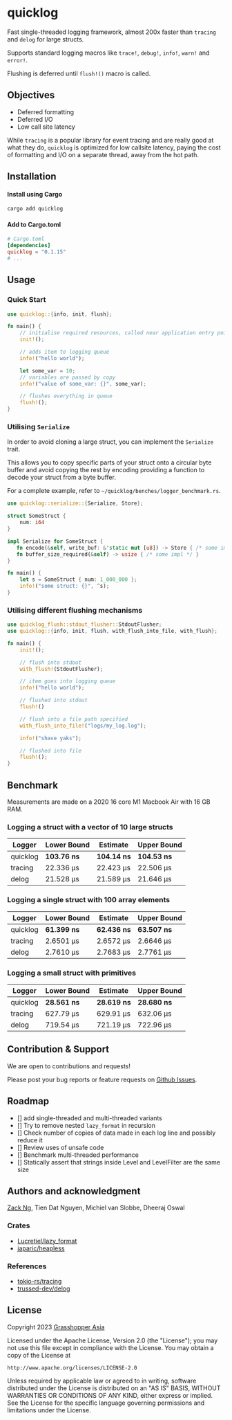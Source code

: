 # quicklog

Fast single-threaded logging framework, almost 200x faster than `tracing` and `delog` for large structs.

Supports standard logging macros like `trace!`, `debug!`, `info!`, `warn!` and `error!`.

Flushing is deferred until `flush!()` macro is called.

## Objectives

- Deferred formatting
- Deferred I/O
- Low call site latency

While `tracing` is a popular library for event tracing and are really good at what they do, `quicklog` is optimized for low callsite latency, paying the cost of formatting and I/O on a separate thread, away from the hot path.

## Installation

#### Install using Cargo

```bash
cargo add quicklog
```

#### Add to Cargo.toml

```toml
# Cargo.toml
[dependencies]
quicklog = "0.1.15"
# ...
```

## Usage

### Quick Start

```rust
use quicklog::{info, init, flush};

fn main() {
    // initialise required resources, called near application entry point
    init!();

    // adds item to logging queue
    info!("hello world");

    let some_var = 10;
    // variables are passed by copy
    info!("value of some_var: {}", some_var);

    // flushes everything in queue
    flush!();
}
```

### Utilising `Serialize`

In order to avoid cloning a large struct, you can implement the `Serialize` trait.

This allows you to copy specific parts of your struct onto a circular byte buffer and avoid copying the rest by encoding providing a function to decode your struct from a byte buffer.

For a complete example, refer to `~/quicklog/benches/logger_benchmark.rs`.

```rust
use quicklog::serialize::{Serialize, Store};

struct SomeStruct {
    num: i64
}

impl Serialize for SomeStruct {
   fn encode(&self, write_buf: &'static mut [u8]) -> Store { /* some impl */ }
   fn buffer_size_required(&self) -> usize { /* some impl */ }
}

fn main() {
    let s = SomeStruct { num: 1_000_000 };
    info!("some struct: {}", ^s);
}
```


### Utilising different flushing mechanisms

```rust
use quicklog_flush::stdout_flusher::StdoutFlusher;
use quicklog::{info, init, flush, with_flush_into_file, with_flush};

fn main() {
    init!();

    // flush into stdout
    with_flush!(StdoutFlusher);

    // item goes into logging queue
    info!("hello world");

    // flushed into stdout
    flush!()

    // flush into a file path specified
    with_flush_into_file!("logs/my_log.log");

    info!("shave yaks");

    // flushed into file
    flush!();
}
```

## Benchmark

Measurements are made on a 2020 16 core M1 Macbook Air with 16 GB RAM.

### Logging a struct with a vector of 10 large structs

| Logger   | Lower Bound   | Estimate      | Upper Bound   |
| -------- | ------------- | ------------- | ------------- |
| quicklog | **103.76 ns** | **104.14 ns** | **104.53 ns** |
| tracing  | 22.336 µs     | 22.423 µs     | 22.506 µs     |
| delog    | 21.528 µs     | 21.589 µs     | 21.646 µs     |

### Logging a single struct with 100 array elements

| Logger   | Lower Bound   | Estimate      | Upper Bound   |
| -------- | ------------- | ------------- | ------------- |
| quicklog | **61.399 ns** | **62.436 ns** | **63.507 ns** |
| tracing  | 2.6501 µs     | 2.6572 µs     | 2.6646 µs     |
| delog    | 2.7610 µs     | 2.7683 µs     | 2.7761 µs     |

### Logging a small struct with primitives

| Logger   | Lower Bound   | Estimate      | Upper Bound   |
| -------- | ------------- | ------------- | ------------- |
| quicklog | **28.561 ns** | **28.619 ns** | **28.680 ns** |
| tracing  | 627.79 µs     | 629.91 µs     | 632.06 µs     |
| delog    | 719.54 µs     | 721.19 µs     | 722.96 µs     |

## Contribution & Support

We are open to contributions and requests!

Please post your bug reports or feature requests on [Github Issues](https://github.com/ghpr-asia/quicklog/issues).

## Roadmap

- [] add single-threaded and multi-threaded variants
- [] Try to remove nested `lazy_format` in recursion
- [] Check number of copies of data made in each log line and possibly reduce it
- [] Review uses of unsafe code
- [] Benchmark multi-threaded performance
- [] Statically assert that strings inside Level and LevelFilter are the same size

## Authors and acknowledgment

[Zack Ng](https://github.com/nhzaci), Tien Dat Nguyen, Michiel van Slobbe, Dheeraj Oswal

### Crates
- [Lucretiel/lazy_format](https://github.com/Lucretiel/lazy_format)
- [japaric/heapless](https://github.com/japaric/heapless)

### References
- [tokio-rs/tracing](https://github.com/tokio-rs/tracing)
- [trussed-dev/delog](https://github.com/trussed-dev/delog)

## License

Copyright 2023 [Grasshopper Asia](https://github.com/ghpr-asia)

Licensed under the Apache License, Version 2.0 (the "License");
you may not use this file except in compliance with the License.
You may obtain a copy of the License at

    http://www.apache.org/licenses/LICENSE-2.0

Unless required by applicable law or agreed to in writing, software
distributed under the License is distributed on an "AS IS" BASIS,
WITHOUT WARRANTIES OR CONDITIONS OF ANY KIND, either express or implied.
See the License for the specific language governing permissions and
limitations under the License.
